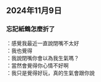 ## 2024年11月9日
### 忘記紙鶴怎麼折了

：感覺我最近一直說閉嘴不太好  
：我也覺得  
：我說閉嘴你會以為我生氣嗎？  
：當然會覺得你心情不好啊  
：我只是覺得好玩，真的生氣會跟你說  
